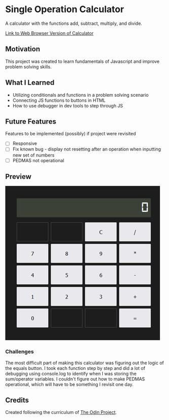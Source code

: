 # Single Operation Calculator

A calculator with the functions add, subtract, multiply, and divide.

[Link to Web Browser Version of Calculator](https://waynecen.github.io/project/calculator/)

## Motivation
This project was created to learn fundamentals of Javascript and improve problem solving skills.

## What I Learned
- Utilizing conditionals and functions in a problem solving scenario
- Connecting JS functions to buttons in HTML
- How to use debugger in dev tools to step through JS

## Future Features
Features to be implemented (possibly) if project were revisited
- [ ] Responsive
- [ ] Fix known bug - display not resetting after an operation when inputting new set of numbers
- [ ] PEDMAS not operational

## Preview
![Preview of Calculator](https://github.com/waynecen/calculator/blob/main/calculator.png)

### Challenges
The most difficult part of making this calculator was figuring out the logic of the equals button. I took each function step by step and did a lot of debugging using console.log to identify when I was storing the sum/operator variables. I couldn't figure out how to make PEDMAS operational, which will have to be something I revisit one day.

## Credits
Created following the curriculum of [The Odin Project](https://www.theodinproject.com/paths/foundations/courses/foundations).
